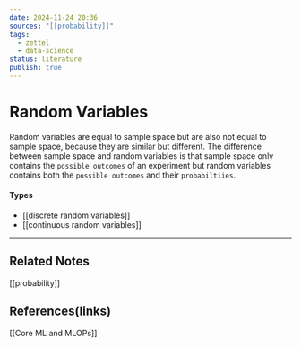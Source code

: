```yaml
---
date: 2024-11-24 20:36
sources: "[[probability]]"
tags:
  - zettel
  - data-science
status: literature
publish: true
---
```

# Random Variables

Random variables are equal to sample space but are also not equal to sample space, because they are similar but different. The difference between sample space and random variables is that sample space only contains the `possible outcomes` of an experiment but random variables contains both the `possible outcomes` and their `probabiltiies`. 

#### Types
- [[discrete random variables]]
- [[continuous random variables]]

---
## Related Notes
[[probability]]

## References(links)
[[Core ML and MLOPs]]